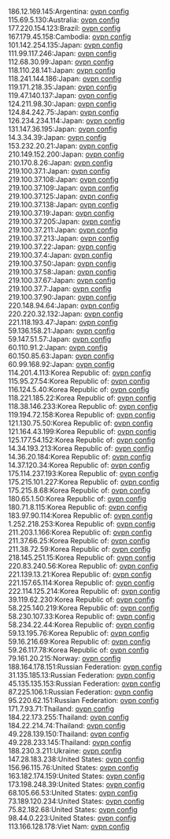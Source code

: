 186.12.169.145:Argentina: [ovpn config](vpn/186_12_169_145.ovpn)  
115.69.5.130:Australia: [ovpn config](vpn/115_69_5_130.ovpn)  
177.220.154.123:Brazil: [ovpn config](vpn/177_220_154_123.ovpn)  
167.179.45.158:Cambodia: [ovpn config](vpn/167_179_45_158.ovpn)  
101.142.254.135:Japan: [ovpn config](vpn/101_142_254_135.ovpn)  
111.99.117.246:Japan: [ovpn config](vpn/111_99_117_246.ovpn)  
112.68.30.99:Japan: [ovpn config](vpn/112_68_30_99.ovpn)  
118.110.28.141:Japan: [ovpn config](vpn/118_110_28_141.ovpn)  
118.241.144.186:Japan: [ovpn config](vpn/118_241_144_186.ovpn)  
119.171.218.35:Japan: [ovpn config](vpn/119_171_218_35.ovpn)  
119.47.140.137:Japan: [ovpn config](vpn/119_47_140_137.ovpn)  
124.211.98.30:Japan: [ovpn config](vpn/124_211_98_30.ovpn)  
124.84.242.75:Japan: [ovpn config](vpn/124_84_242_75.ovpn)  
126.234.234.114:Japan: [ovpn config](vpn/126_234_234_114.ovpn)  
131.147.36.195:Japan: [ovpn config](vpn/131_147_36_195.ovpn)  
14.3.34.39:Japan: [ovpn config](vpn/14_3_34_39.ovpn)  
153.232.20.21:Japan: [ovpn config](vpn/153_232_20_21.ovpn)  
210.149.152.200:Japan: [ovpn config](vpn/210_149_152_200.ovpn)  
210.170.8.26:Japan: [ovpn config](vpn/210_170_8_26.ovpn)  
219.100.37.1:Japan: [ovpn config](vpn/219_100_37_1.ovpn)  
219.100.37.108:Japan: [ovpn config](vpn/219_100_37_108.ovpn)  
219.100.37.109:Japan: [ovpn config](vpn/219_100_37_109.ovpn)  
219.100.37.125:Japan: [ovpn config](vpn/219_100_37_125.ovpn)  
219.100.37.138:Japan: [ovpn config](vpn/219_100_37_138.ovpn)  
219.100.37.19:Japan: [ovpn config](vpn/219_100_37_19.ovpn)  
219.100.37.205:Japan: [ovpn config](vpn/219_100_37_205.ovpn)  
219.100.37.211:Japan: [ovpn config](vpn/219_100_37_211.ovpn)  
219.100.37.213:Japan: [ovpn config](vpn/219_100_37_213.ovpn)  
219.100.37.22:Japan: [ovpn config](vpn/219_100_37_22.ovpn)  
219.100.37.4:Japan: [ovpn config](vpn/219_100_37_4.ovpn)  
219.100.37.50:Japan: [ovpn config](vpn/219_100_37_50.ovpn)  
219.100.37.58:Japan: [ovpn config](vpn/219_100_37_58.ovpn)  
219.100.37.67:Japan: [ovpn config](vpn/219_100_37_67.ovpn)  
219.100.37.7:Japan: [ovpn config](vpn/219_100_37_7.ovpn)  
219.100.37.90:Japan: [ovpn config](vpn/219_100_37_90.ovpn)  
220.148.94.64:Japan: [ovpn config](vpn/220_148_94_64.ovpn)  
220.220.32.132:Japan: [ovpn config](vpn/220_220_32_132.ovpn)  
221.118.193.47:Japan: [ovpn config](vpn/221_118_193_47.ovpn)  
59.136.158.21:Japan: [ovpn config](vpn/59_136_158_21.ovpn)  
59.147.51.57:Japan: [ovpn config](vpn/59_147_51_57.ovpn)  
60.110.91.2:Japan: [ovpn config](vpn/60_110_91_2.ovpn)  
60.150.85.63:Japan: [ovpn config](vpn/60_150_85_63.ovpn)  
60.99.168.92:Japan: [ovpn config](vpn/60_99_168_92.ovpn)  
114.201.4.113:Korea Republic of: [ovpn config](vpn/114_201_4_113.ovpn)  
115.95.27.54:Korea Republic of: [ovpn config](vpn/115_95_27_54.ovpn)  
116.124.5.40:Korea Republic of: [ovpn config](vpn/116_124_5_40.ovpn)  
118.221.185.22:Korea Republic of: [ovpn config](vpn/118_221_185_22.ovpn)  
118.38.146.233:Korea Republic of: [ovpn config](vpn/118_38_146_233.ovpn)  
119.194.72.158:Korea Republic of: [ovpn config](vpn/119_194_72_158.ovpn)  
121.130.75.50:Korea Republic of: [ovpn config](vpn/121_130_75_50.ovpn)  
121.164.43.199:Korea Republic of: [ovpn config](vpn/121_164_43_199.ovpn)  
125.177.54.152:Korea Republic of: [ovpn config](vpn/125_177_54_152.ovpn)  
14.34.193.213:Korea Republic of: [ovpn config](vpn/14_34_193_213.ovpn)  
14.36.20.184:Korea Republic of: [ovpn config](vpn/14_36_20_184.ovpn)  
14.37.120.34:Korea Republic of: [ovpn config](vpn/14_37_120_34.ovpn)  
175.114.237.193:Korea Republic of: [ovpn config](vpn/175_114_237_193.ovpn)  
175.215.101.227:Korea Republic of: [ovpn config](vpn/175_215_101_227.ovpn)  
175.215.8.68:Korea Republic of: [ovpn config](vpn/175_215_8_68.ovpn)  
180.65.1.50:Korea Republic of: [ovpn config](vpn/180_65_1_50.ovpn)  
180.71.8.115:Korea Republic of: [ovpn config](vpn/180_71_8_115.ovpn)  
183.97.90.114:Korea Republic of: [ovpn config](vpn/183_97_90_114.ovpn)  
1.252.218.253:Korea Republic of: [ovpn config](vpn/1_252_218_253.ovpn)  
211.203.1.166:Korea Republic of: [ovpn config](vpn/211_203_1_166.ovpn)  
211.37.66.25:Korea Republic of: [ovpn config](vpn/211_37_66_25.ovpn)  
211.38.72.59:Korea Republic of: [ovpn config](vpn/211_38_72_59.ovpn)  
218.145.251.15:Korea Republic of: [ovpn config](vpn/218_145_251_15.ovpn)  
220.83.240.56:Korea Republic of: [ovpn config](vpn/220_83_240_56.ovpn)  
221.139.13.21:Korea Republic of: [ovpn config](vpn/221_139_13_21.ovpn)  
221.157.65.114:Korea Republic of: [ovpn config](vpn/221_157_65_114.ovpn)  
222.114.125.214:Korea Republic of: [ovpn config](vpn/222_114_125_214.ovpn)  
39.119.62.230:Korea Republic of: [ovpn config](vpn/39_119_62_230.ovpn)  
58.225.140.219:Korea Republic of: [ovpn config](vpn/58_225_140_219.ovpn)  
58.230.107.33:Korea Republic of: [ovpn config](vpn/58_230_107_33.ovpn)  
58.234.22.44:Korea Republic of: [ovpn config](vpn/58_234_22_44.ovpn)  
59.13.195.76:Korea Republic of: [ovpn config](vpn/59_13_195_76.ovpn)  
59.16.216.69:Korea Republic of: [ovpn config](vpn/59_16_216_69.ovpn)  
59.26.117.78:Korea Republic of: [ovpn config](vpn/59_26_117_78.ovpn)  
79.161.20.215:Norway: [ovpn config](vpn/79_161_20_215.ovpn)  
188.164.178.151:Russian Federation: [ovpn config](vpn/188_164_178_151.ovpn)  
31.135.185.13:Russian Federation: [ovpn config](vpn/31_135_185_13.ovpn)  
45.135.135.153:Russian Federation: [ovpn config](vpn/45_135_135_153.ovpn)  
87.225.106.1:Russian Federation: [ovpn config](vpn/87_225_106_1.ovpn)  
95.220.62.151:Russian Federation: [ovpn config](vpn/95_220_62_151.ovpn)  
171.7.93.71:Thailand: [ovpn config](vpn/171_7_93_71.ovpn)  
184.22.173.255:Thailand: [ovpn config](vpn/184_22_173_255.ovpn)  
184.22.214.74:Thailand: [ovpn config](vpn/184_22_214_74.ovpn)  
49.228.139.150:Thailand: [ovpn config](vpn/49_228_139_150.ovpn)  
49.228.233.145:Thailand: [ovpn config](vpn/49_228_233_145.ovpn)  
188.230.3.211:Ukraine: [ovpn config](vpn/188_230_3_211.ovpn)  
147.28.183.238:United States: [ovpn config](vpn/147_28_183_238.ovpn)  
156.96.115.76:United States: [ovpn config](vpn/156_96_115_76.ovpn)  
163.182.174.159:United States: [ovpn config](vpn/163_182_174_159.ovpn)  
173.198.248.39:United States: [ovpn config](vpn/173_198_248_39.ovpn)  
68.105.66.53:United States: [ovpn config](vpn/68_105_66_53.ovpn)  
73.189.120.234:United States: [ovpn config](vpn/73_189_120_234.ovpn)  
75.82.182.68:United States: [ovpn config](vpn/75_82_182_68.ovpn)  
98.44.0.223:United States: [ovpn config](vpn/98_44_0_223.ovpn)  
113.166.128.178:Viet Nam: [ovpn config](vpn/113_166_128_178.ovpn)  
